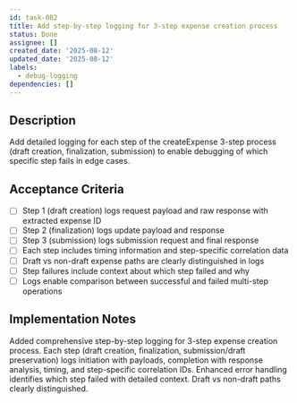 ```yaml
---
id: task-082
title: Add step-by-step logging for 3-step expense creation process
status: Done
assignee: []
created_date: '2025-08-12'
updated_date: '2025-08-12'
labels:
  - debug-logging
dependencies: []
---
```


## Description

Add detailed logging for each step of the createExpense 3-step process (draft creation, finalization, submission) to enable debugging of which specific step fails in edge cases.

## Acceptance Criteria

- [ ] Step 1 (draft creation) logs request payload and raw response with extracted expense ID
- [ ] Step 2 (finalization) logs update payload and response
- [ ] Step 3 (submission) logs submission request and final response
- [ ] Each step includes timing information and step-specific correlation data
- [ ] Draft vs non-draft expense paths are clearly distinguished in logs
- [ ] Step failures include context about which step failed and why
- [ ] Logs enable comparison between successful and failed multi-step operations

## Implementation Notes

Added comprehensive step-by-step logging for 3-step expense creation process. Each step (draft creation, finalization, submission/draft preservation) logs initiation with payloads, completion with response analysis, timing, and step-specific correlation IDs. Enhanced error handling identifies which step failed with detailed context. Draft vs non-draft paths clearly distinguished.
